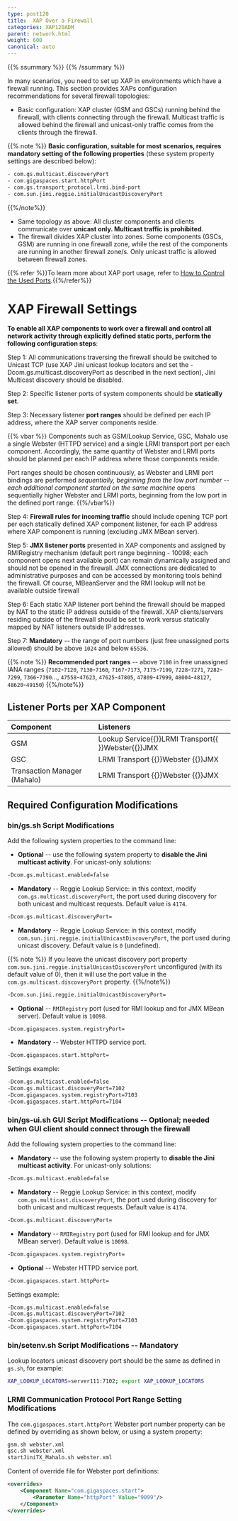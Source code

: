 ```yaml
---
type: post120
title:  XAP Over a Firewall
categories: XAP120ADM
parent: network.html
weight: 600
canonical: auto
---
```


{{% ssummary   %}} {{% /ssummary %}}

In many scenarios, you need to set up XAP in environments which have a firewall running. This section&nbsp;provides&nbsp;XAPs configuration recommendations for several firewall topologies:

- Basic configuration: XAP cluster (GSM and GSCs) running behind the firewall, with clients connecting through the firewall. Multicast traffic is allowed behind the firewall and unicast-only traffic comes from the clients through the firewall.

{{% note %}}
**Basic configuration, suitable for most scenarios, requires mandatory setting of the following properties** (these system property settings are described below):


```bash
- com.gs.multicast.discoveryPort
- com.gigaspaces.start.httpPort
- com.gs.transport_protocol.lrmi.bind-port
- com.sun.jini.reggie.initialUnicastDiscoveryPort
```

{{%/note%}}

- Same topology as above: All cluster components and clients communicate over **unicast only. Multicast traffic is prohibited**.
- The firewall divides XAP cluster into zones. Some components (GSCs, GSM) are running in one firewall zone, while the rest of the components are running in another firewall zone/s. Only unicast traffic is allowed between firewall zones.

{{% refer %}}To learn more about XAP port usage, refer to [How to Control the Used Ports](./network-ports.html).{{%/refer%}}

# XAP Firewall Settings



**To enable all XAP components to work over a firewall and control all network activity through explicitly defined static ports, perform the following configuration steps**:

Step 1: All communications traversing the firewall should be switched to Unicast TCP (use XAP Jini unicast lookup locators and set the -Dcom.gs.multicast.discoveryPort as described in the next section), Jini Multicast discovery should be disabled.<br>

Step 2: Specific listener ports of system components should be **statically set**.   <br>

Step 3: Necessary listener **port ranges** should be defined per each IP address, where the XAP server components reside.

{{% vbar %}}
Components such as GSM/Lookup Service, GSC, Mahalo use a single Webster (HTTPD service) and a single LRMI transport port per each component. Accordingly, the same quantity of Webster and LRMI ports should be planned per each IP address where those components reside.

Port ranges should be chosen continuously, as Webster and LRMI port bindings are performed **sequentially*, beginning from the low port number -- each additional component started on the *same machine** opens sequentially higher Webster and LRMI ports, beginning from the low port in the defined port range.
{{%/vbar%}}

Step 4: **Firewall rules for incoming traffic** should include opening TCP port per each statically defined XAP component listener, for each IP address where XAP component is running (excluding JMX MBean server).<br>

Step 5: **JMX listener ports** presented in XAP components and assigned by RMIRegistry mechanism (default port range beginning - 10098; each component opens next available port) can remain dynamically assigned and should not be opened in the firewall. JMX connections are dedicated to administrative purposes and can be accessed by monitoring tools behind the firewall. Of course, MBeanServer and the RMI lookup will not be available outside firewall <br>

Step 6: Each static XAP listener port behind the firewall should be mapped by NAT to the static IP address outside of the firewall. XAP clients/servers residing outside of the firewall should be set to work versus statically mapped by NAT listeners outside IP addresses.<br>

Step 7: **Mandatory** -- the range of port numbers (just free unassigned ports allowed) should be above `1024` and below `65536`.

{{% note %}}
**Recommended port ranges** -- above `7100` in free unassigned IANA ranges (`7102`\-`7120`, `7130`\-`7160`, `7167`\-`7173`, `7175`\-`7199`, `7228`\-`7271`, `7282`\-`7299`, `7366`\-`7390`..., `47558`\-`47623`, `47625`\-`47805`, `47809`\-`47999`, `48004`\-`48127`, `48620`\-`49150`)
{{%/note%}}

## Listener Ports per XAP Component


| Component | Listeners |
|:----------|:----------|
| GSM | Lookup Service{{<wbr>}}LRMI Transport{{<wbr>}}Webster{{<wbr>}}JMX |
| GSC | LRMI Transport {{<wbr>}}Webster {{<wbr>}}JMX |
| Transaction Manager (Mahalo) | LRMI Transport {{<wbr>}}Webster {{<wbr>}}JMX |

## Required Configuration Modifications





### bin/gs.sh Script Modifications

Add the following system properties to the command line:

- **Optional** -- use the following system property to **disable the Jini multicast activity**. For unicast-only solutions:


```bash
-Dcom.gs.multicast.enabled=false
```

- **Mandatory** -- Reggie Lookup Service: in this context, modify `com.gs.multicast.discoveryPort`, the port used during discovery for both unicast and multicast requests. Default value is `4174`.


```bash
-Dcom.gs.multicast.discoveryPort=
```

- **Mandatory** -- Reggie Lookup Service: in this context, modify `com.sun.jini.reggie.initialUnicastDiscoveryPort`, the port used during unicast discovery. Default value is `0` (undefined).

{{% note %}}
If you leave the unicast discovery port property `com.sun.jini.reggie.initialUnicastDiscoveryPort` unconfigured (with its default value of 0), then it will use the port value in the `com.gs.multicast.discoveryPort` property. 
{{%/note%}}


```bash
-Dcom.sun.jini.reggie.initialUnicastDiscoveryPort=
```

- **Optional** -- `RMIRegistry` port (used for RMI lookup and for JMX MBean server). Default value is `10098`.


```bash
-Dcom.gigaspaces.system.registryPort=
```

- **Mandatory** -- Webster HTTPD service port.


```bash
-Dcom.gigaspaces.start.httpPort=
```

Settings example:


```bash
-Dcom.gs.multicast.enabled=false
-Dcom.gs.multicast.discoveryPort=7102
-Dcom.gigaspaces.system.registryPort=7103
-Dcom.gigaspaces.start.httpPort=7104
```

### bin/gs-ui.sh GUI Script Modifications -- Optional; needed when GUI client should connect through the firewall

Add the following system properties to the command line:

- **Mandatory** -- use the following system property to **disable the Jini multicast activity**. For unicast-only solutions:


```bash
-Dcom.gs.multicast.enabled=false
```

- **Mandatory** -- Reggie Lookup Service: in this context, modify `com.gs.multicast.discoveryPort`, the port used during discovery for both unicast and multicast requests. Default value is `4174`.


```bash
-Dcom.gs.multicast.discoveryPort=
```

- **Mandatory** -- `RMIRegistry` port (used for RMI lookup and for JMX MBean server). Default value is `10098`.


```bash
-Dcom.gigaspaces.system.registryPort=
```

- **Optional** -- Webster HTTPD service port.


```bash
-Dcom.gigaspaces.start.httpPort=
```

Settings example:


```bash
-Dcom.gs.multicast.enabled=false
-Dcom.gs.multicast.discoveryPort=7102
-Dcom.gigaspaces.system.registryPort=7103
-Dcom.gigaspaces.start.httpPort=7104
```

### bin/setenv.sh Script Modifications -- Mandatory

Lookup locators unicast discovery port should be the same as defined in `gs.sh`, for example:


```bash
XAP_LOOKUP_LOCATORS=server111:7102; export XAP_LOOKUP_LOCATORS
```

### LRMI Communication Protocol Port Range Setting Modifications


The `com.gigaspaces.start.httpPort` Webster port number property can be defined by overriding as shown below, or using a system property:


```bash
gsm.sh webster.xml
gsc.sh webster.xml
startJiniTX_Mahalo.sh webster.xml
```

Content of override file for Webster port definitions:


```xml
<overrides>
    <Component Name="com.gigaspaces.start">
        <Parameter Name="httpPort" Value="9099"/>
    </Component>
</overrides>
```



